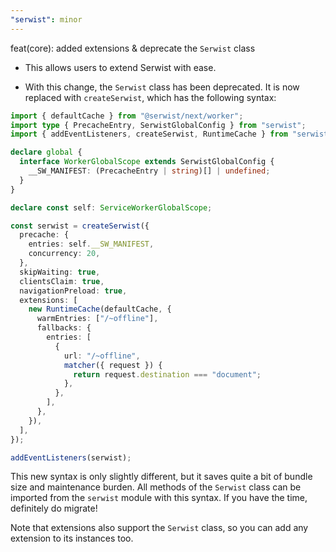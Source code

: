 ```yaml
---
"serwist": minor
---
```


feat(core): added extensions & deprecate the `Serwist` class

- This allows users to extend Serwist with ease.

- With this change, the `Serwist` class has been deprecated. It is now replaced with `createSerwist`, which has the following syntax:

```ts
import { defaultCache } from "@serwist/next/worker";
import type { PrecacheEntry, SerwistGlobalConfig } from "serwist";
import { addEventListeners, createSerwist, RuntimeCache } from "serwist";

declare global {
  interface WorkerGlobalScope extends SerwistGlobalConfig {
    __SW_MANIFEST: (PrecacheEntry | string)[] | undefined;
  }
}

declare const self: ServiceWorkerGlobalScope;

const serwist = createSerwist({
  precache: {
    entries: self.__SW_MANIFEST,
    concurrency: 20,
  },
  skipWaiting: true,
  clientsClaim: true,
  navigationPreload: true,
  extensions: [
    new RuntimeCache(defaultCache, {
      warmEntries: ["/~offline"],
      fallbacks: {
        entries: [
          {
            url: "/~offline",
            matcher({ request }) {
              return request.destination === "document";
            },
          },
        ],
      },
    }),
  ],
});

addEventListeners(serwist);
```

This new syntax is only slightly different, but it saves quite a bit of bundle size and maintenance burden. All methods of the `Serwist` class can be imported from the `serwist` module with this syntax. If you have the time, definitely do migrate!

Note that extensions also support the `Serwist` class, so you can add any extension to its instances too.